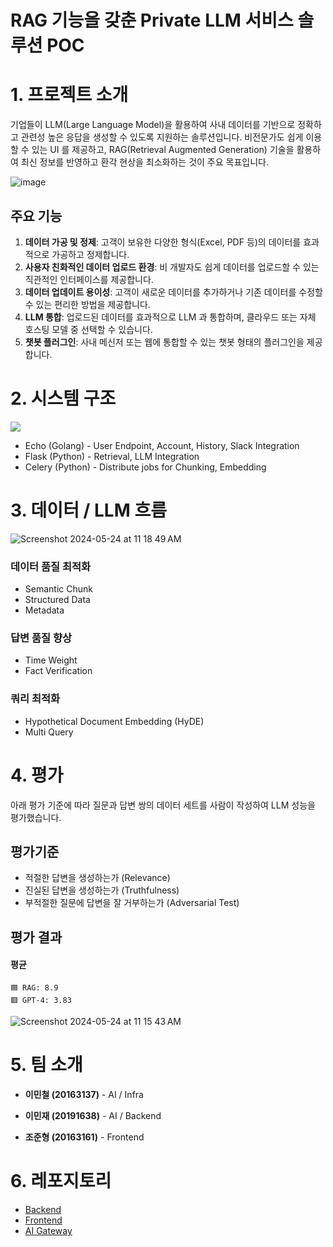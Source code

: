# RAG 기능을 갖춘 Private LLM 서비스 솔루션 POC

<!--![Frame 2](https://github.com/kookmin-sw/capstone-2024-46/assets/13215190/0349c04f-7b10-4754-87e7-9ba5184557be)-->

# 1. 프로젝트 소개 
기업들이 LLM(Large Language Model)을 활용하여 사내 데이터를 기반으로 정확하고 관련성 높은 응답을 생성할 수 있도록 지원하는 솔루션입니다.
비전문가도 쉽게 이용할 수 있는 UI 를 제공하고, RAG(Retrieval Augmented Generation) 기술을 활용하여 최신 정보를 반영하고 환각 현상을 최소화하는 것이 주요 목표입니다.

![image](https://github.com/kookmin-sw/capstone-2024-46/assets/55116920/34916c62-5afe-4168-855d-216833fd74ee)

## 주요 기능

1. **데이터 가공 및 정제**: 고객이 보유한 다양한 형식(Excel, PDF 등)의 데이터를 효과적으로 가공하고 정제합니다.
2. **사용자 친화적인 데이터 업로드 환경**: 비 개발자도 쉽게 데이터를 업로드할 수 있는 직관적인 인터페이스를 제공합니다.
3. **데이터 업데이트 용이성**: 고객이 새로운 데이터를 추가하거나 기존 데이터를 수정할 수 있는 편리한 방법을 제공합니다.
4. **LLM 통합**: 업로드된 데이터를 효과적으로 LLM 과 통합하며, 클라우드 또는 자체 호스팅 모델 중 선택할 수 있습니다.
5. **챗봇 플러그인**: 사내 메신저 또는 웹에 통합할 수 있는 챗봇 형태의 플러그인을 제공합니다.

# 2. 시스템 구조
![ ](https://github.com/kookmin-sw/capstone-2024-46/assets/13215190/d505c9d5-455b-4dd6-8a94-57323d913ed9)

- Echo (Golang) - User Endpoint, Account, History, Slack Integration
- Flask (Python) - Retrieval, LLM Integration 
- Celery (Python) - Distribute jobs for Chunking, Embedding


# 3. 데이터 / LLM 흐름
![Screenshot 2024-05-24 at 11 18 49 AM](https://github.com/kookmin-sw/capstone-2024-46/assets/13215190/fe8b7649-0d6d-43bc-aac7-93bb3a12a3e2)

### 데이터 품질 최적화
- Semantic Chunk
- Structured Data
- Metadata

### 답변 품질 향상
- Time Weight
- Fact Verification

### 쿼리 최적화
- Hypothetical Document Embedding (HyDE)
- Multi Query

# 4. 평가
아래 평가 기준에 따라 질문과 답변 쌍의 데이터 세트를 사람이 작성하여 LLM 성능을 평가했습니다.

## 평가기준
- 적절한 답변을 생성하는가 (Relevance)
- 진실된 답변을 생성하는가 (Truthfulness)
- 부적절한 질문에 답변을 잘 거부하는가 (Adversarial Test)

## 평가 결과
#### 평균
```
🟦 RAG: 8.9
🟥 GPT-4: 3.83
```
![Screenshot 2024-05-24 at 11 15 43 AM](https://github.com/kookmin-sw/capstone-2024-46/assets/13215190/a3f5177d-ba9e-41c9-b447-26d617a3f86a)

# 5. 팀 소개

- **이민철 (20163137)** - AI / Infra

- **이민재 (20191638)** - AI / Backend

- **조준형 (20163161)** - Frontend

# 6. 레포지토리
- [Backend](backend)
- [Frontend](frontend)
- [AI Gateway](gateway)
